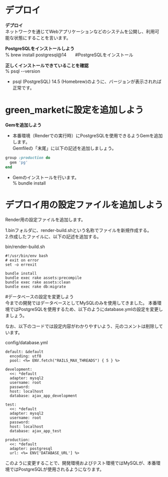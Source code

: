 # デプロイ　　
**デプロイ**  
ネットワークを通じてWebアプリケーションなどのシステムを公開し、利用可能な状態にすることを言います。  

**PostgreSQLをインストールしよう**  
% brew install postgresql@14　　#PostgreSQLをインストール

**正しくインストールできていることを確認**  
% psql --version  
- psql (PostgreSQL) 14.5 (Homebrew)のように、バージョンが表示されれば正常です。


# green_marketに設定を追加しよう
**Gemを追加しよう**  
- 本番環境（Renderでの実行時）にPostgreSQLを使用できるようGemを追加します。   
  Gemfileの「末尾」に以下の記述を追加しましょう。  
```ruby
group :production do
  gem 'pg'
end
```
- Gemのインストールを行います。  
% bundle install

# デプロイ用の設定ファイルを追加しよう  
Render用の設定ファイルを追加します。　

  1.binフォルダに、render-build.shという名称でファイルを新規作成する。  
  2.作成したファイルに、以下の記述を追加する。  

bin/render-build.sh
```
#!/usr/bin/env bash
# exit on error
set -o errexit

bundle install
bundle exec rake assets:precompile
bundle exec rake assets:clean
bundle exec rake db:migrate
```

#データベースの設定を変更しよう  
今までの開発ではデータベースとしてMySQLのみを使用してきました。
本番環境ではPostgreSQLを使用するため、以下のようにdatabase.ymlの設定を変更しましょう。

なお、以下のコードでは設定内容がわかりやすいよう、元のコメントは削除しています。

config/database.yml  
```
default: &default
  encoding: utf8
  pool: <%= ENV.fetch("RAILS_MAX_THREADS") { 5 } %>

development:
  <<: *default
  adapter: mysql2
  username: root
  password:
  host: localhost
  database: ajax_app_development

test:
  <<: *default
  adapter: mysql2
  username: root
  password:
  host: localhost
  database: ajax_app_test

production:
  <<: *default
  adapter: postgresql
  url: <%= ENV['DATABASE_URL'] %>
```
このように変更することで、開発環境およびテスト環境ではMySQLが、本番環境ではPostgreSQLが使用されるようになります。
